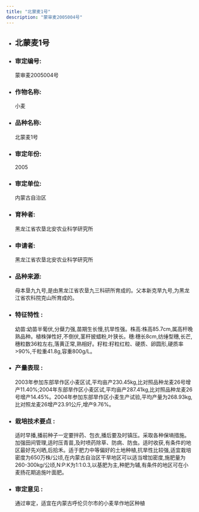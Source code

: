 ```yaml
---
title: "北蒙麦1号"
description: "蒙审麦2005004号"
---
```

* ## 北蒙麦1号
* ###  审定编号:  
   蒙审麦2005004号

*  ### 作物名称:  
   小麦

*   ###  品种名称: 
    北蒙麦1号

*   ### 审定年份: 
    2005

*   ### 审定单位:  
    内蒙古自治区

*   ### 育种者:  
    黑龙江省农垦北安农业科学研究所

*   ### 申请者:  
    黑龙江省农垦北安农业科学研究所

*   ### 品种来源:  
    母本垦九九号,是由黑龙江省农垦九三科研所育成的。父本新克旱九号,为黑龙江省农科院克山所育成的。

*   ### 特征特性 : 
    幼苗:幼苗半葡伏,分蘖力强,苗期生长慢,抗旱性强。株高:株高85.7cm,属高杆晚熟品种。植株弹性好,不倒伏,茎秆披蜡粉,叶狭长。穗:穗长8cm,纺缍型穗,长芒,穗粒数36粒左右,落黄正常,熟相好。籽粒:籽粒红粒、硬质、卵圆形,硬质率>90%,千粒重41.8g,容重800g/L。

*   ### 产量表现 : 
    2003年参加东部旱作区小麦区试,平均亩产230.45kg,比对照品种龙麦26号增产11.40%;2004年东部旱作区小麦区试,平均亩产287.41kg,比对照品种龙麦26号增产14.45%。2004年参加东部旱作区小麦生产试验,平均产量为268.93kg,比对照龙麦26增产23.91公斤,增产9.76%。

*   ### 栽培技术要点 : 
    适时早播,播前种子一定要拌药、包衣,播后要及时镇压。采取各种保墒措施。加强田间管理,适时压青苗,及时喷药除草、防病、防虫。适时收获,有条件的地区最好先刈晒,后拾禾。适于肥力中等偏好的土地种植,抗旱性比较强,适宜栽培密度为650万株/公顷,在内蒙古自治区干旱地区可以适当增加密度,施肥量为260-300kg/公顷,N:P:K为1:1:0.3,以基肥为主,种肥为辅,有条件的地区可在小麦扬花期追施叶面肥。

*   ### 审定意见 : 
    通过审定，适宜在内蒙古呼伦贝尔市的小麦旱作地区种植
